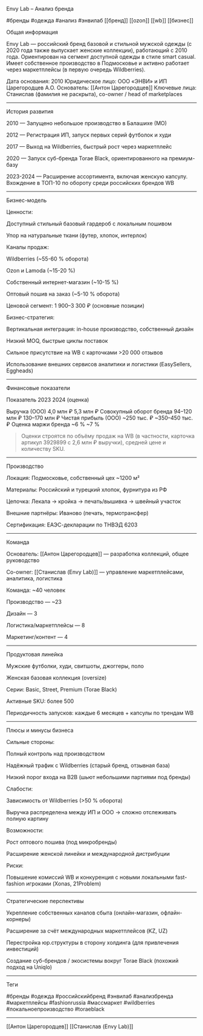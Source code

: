 Envy Lab – Анализ бренда

#бренды #одежда #анализ #энвилаб [[бренд]] [[ozon]] [[wb]] [[бизнес]]

Общая информация

Envy Lab — российский бренд базовой и стильной мужской одежды (с 2020 года также выпускает женские коллекции), работающий с 2010 года. Ориентирован на сегмент доступной одежды в стиле smart casual. Имеет собственное производство в Подмосковье и активно работает через маркетплейсы (в первую очередь Wildberries).

Дата основания: 2010
Юридическое лицо: ООО «ЭНВИ» и ИП Царегородцев А.О.
Основатель: [[Антон Царегородцев]]
Ключевые лица: Станислав (фамилия не раскрыта), co-owner / head of marketplaces


---

История развития

2010 — Запущено небольшое производство в Балашихе (МО)

2012 — Регистрация ИП, запуск первых серий футболок и худи

2017 — Выход на Wildberries, быстрый рост через маркетплейс

2020 — Запуск суб-бренда Torae Black, ориентированного на премиум-базу

2023-2024 — Расширение ассортимента, включая женскую капсулу. Вхождение в ТОП-10 по обороту среди российских брендов WB



---

Бизнес-модель

Ценности:

Доступный стильный базовый гардероб с локальным пошивом

Упор на натуральные ткани (футер, хлопок, интерлок)


Каналы продаж:

Wildberries (~55-60 % оборота)

Ozon и Lamoda (~15-20 %)

Собственный интернет-магазин (~10-15 %)

Оптовый пошив на заказ (~5-10 % оборота)


Ценовой сегмент: 1 900–3 300 ₽ (основные позиции)

Бизнес-стратегия:

Вертикальная интеграция: in-house производство, собственный дизайн

Низкий MOQ, быстрые циклы поставок

Сильное присутствие на WB с карточками >20 000 отзывов

Использование внешних сервисов аналитики и логистики (EasySellers, Eggheads)



---

Финансовые показатели

Показатель 2023	2024 (оценка)

Выручка (ООО) 	4,0 млн ₽	5,3 млн ₽
Совокупный оборот бренда	94–120 млн ₽	130–170 млн ₽
Чистая прибыль (ООО)	~250 тыс. ₽	~350–450 тыс. ₽
Оценка маржи бренда	~6 %	~7 %


> Оценки строятся по объёму продаж на WB (в частности, карточка артикул 3929899 с 2,6 млн ₽ выручки), средней цене и количеству SKU.




---

Производство

Локация: Подмосковье, собственный цех ~1200 м²

Материалы: Российский и турецкий хлопок, фурнитура из РФ

Цепочка: Лекала → кройка → печать/вышивка → швейный участок

Внешние партнёры: Иваново (печать, термотрансфер)

Сертификация: ЕАЭС-декларации по ТНВЭД 6203



---

Команда

Основатель: [[Антон Царегородцев]] — разработка коллекций, общее руководство

Co-owner: [[Станислав (Envy Lab)]] — управление маркетплейсами, аналитика, логистика

Команда: ~40 человек

Производство — ~23

Дизайн — 3

Логистика/маркетплейсы — 8

Маркетинг/контент — 4




---

Продуктовая линейка

Мужские футболки, худи, свитшоты, джоггеры, поло

Женская базовая коллекция (oversize)

Серии: Basic, Street, Premium (Torae Black)

Активные SKU: более 500

Периодичность запусков: каждые 6 месяцев + капсулы по трендам WB



---

Плюсы и минусы бизнеса

Сильные стороны:

Полный контроль над производством

Надёжный трафик с Wildberries (старый бренд, отзывная база)

Низкий порог входа на B2B (шьют небольшими партиями под бренды)


Слабости:

Зависимость от Wildberries (>50 % оборота)

Выручка распределена между ИП и ООО → сложно отслеживать полную картину


Возможности:

Рост оптового пошива (под микробренды)

Расширение женской линейки и международной дистрибуции


Риски:

Повышение комиссий WB и конкуренция с новыми локальными fast-fashion игроками (Xonas, 21Problem)



---

Стратегические перспективы

Укрепление собственных каналов сбыта (онлайн-магазин, офлайн-корнеры)

Расширение за счёт международных маркетплейсов (KZ, UZ)

Перестройка юр.структуры в сторону холдинга (для привлечения инвестиций)

Создание суб-брендов / экосистемы вокруг Torae Black (похожий подход на Uniqlo)



---

Теги

#бренды #одежда #российскийбренд #энвилаб #анализбренда #маркетплейсы #fashionrussia #массмаркет #wildberries #локальноепроизводство #toraeblack


---

[[Антон Царегородцев]]
[[Станислав (Envy Lab)]]

